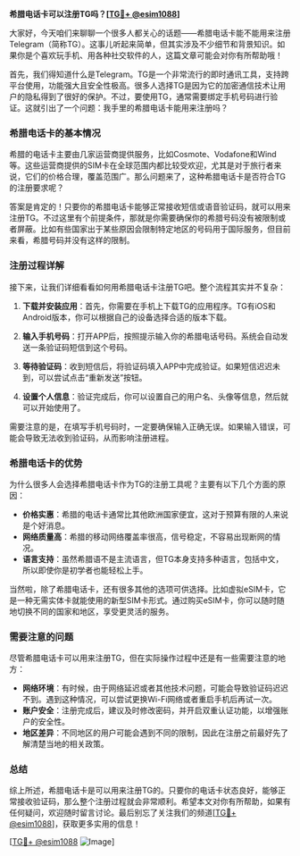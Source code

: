 **希腊电话卡可以注册TG吗？[[TG💪+ @esim1088](https://t.me/s/esim1088)]**

大家好，今天咱们来聊聊一个很多人都关心的话题——希腊电话卡能不能用来注册Telegram（简称TG）。这事儿听起来简单，但其实涉及不少细节和背景知识。如果你是个喜欢玩手机、用各种社交软件的人，这篇文章可能会对你有所帮助哦！

首先，我们得知道什么是Telegram。TG是一个非常流行的即时通讯工具，支持跨平台使用，功能强大且安全性极高。很多人选择TG是因为它的加密通信技术让用户的隐私得到了很好的保护。不过，要使用TG，通常需要绑定手机号码进行验证。这就引出了一个问题：我手里的希腊电话卡能用来注册吗？

### 希腊电话卡的基本情况

希腊的电话卡主要由几家运营商提供服务，比如Cosmote、Vodafone和Wind等。这些运营商提供的SIM卡在全球范围内都比较受欢迎，尤其是对于旅行者来说，它们的价格合理，覆盖范围广。那么问题来了，这种希腊电话卡是否符合TG的注册要求呢？

答案是肯定的！只要你的希腊电话卡能够正常接收短信或语音验证码，就可以用来注册TG。不过这里有个前提条件，那就是你需要确保你的希腊号码没有被限制或者屏蔽。比如有些国家出于某些原因会限制特定地区的号码用于国际服务，但目前来看，希腊号码并没有这样的限制。

### 注册过程详解

接下来，让我们详细看看如何用希腊电话卡注册TG吧。整个流程其实并不复杂：

1. **下载并安装应用**：首先，你需要在手机上下载TG的应用程序。TG有iOS和Android版本，你可以根据自己的设备选择合适的版本下载。

2. **输入手机号码**：打开APP后，按照提示输入你的希腊电话号码。系统会自动发送一条验证码短信到这个号码。

3. **等待验证码**：收到短信后，将验证码填入APP中完成验证。如果短信迟迟未到，可以尝试点击“重新发送”按钮。

4. **设置个人信息**：验证完成后，你可以设置自己的用户名、头像等信息，然后就可以开始使用了。

需要注意的是，在填写手机号码时，一定要确保输入正确无误。如果输入错误，可能会导致无法收到验证码，从而影响注册进程。

### 希腊电话卡的优势

为什么很多人会选择希腊电话卡作为TG的注册工具呢？主要有以下几个方面的原因：

- **价格实惠**：希腊的电话卡通常比其他欧洲国家便宜，这对于预算有限的人来说是个好消息。
- **网络质量高**：希腊的移动网络覆盖率很高，信号稳定，不容易出现断网的情况。
- **语言支持**：虽然希腊语不是主流语言，但TG本身支持多种语言，包括中文，所以即使你是初学者也能轻松上手。

当然啦，除了希腊电话卡，还有很多其他的选项可供选择。比如虚拟eSIM卡，它是一种无需实体卡就能使用的新型SIM卡形式。通过购买eSIM卡，你可以随时随地切换不同的国家和地区，享受更灵活的服务。

### 需要注意的问题

尽管希腊电话卡可以用来注册TG，但在实际操作过程中还是有一些需要注意的地方：

- **网络环境**：有时候，由于网络延迟或者其他技术问题，可能会导致验证码迟迟不到。遇到这种情况，可以尝试更换Wi-Fi网络或者重启手机后再试一次。
- **账户安全**：注册完成后，建议及时修改密码，并开启双重认证功能，以增强账户的安全性。
- **地区差异**：不同地区的用户可能会遇到不同的限制，因此在注册之前最好先了解清楚当地的相关政策。

### 总结

综上所述，希腊电话卡是可以用来注册TG的。只要你的电话卡状态良好，能够正常接收验证码，那么整个注册过程就会非常顺利。希望本文对你有所帮助，如果有任何疑问，欢迎随时留言讨论。最后别忘了关注我们的频道[[TG💪+ @esim1088](https://t.me/s/esim1088)]，获取更多实用的信息！

[[TG💪+ @esim1088](https://t.me/s/esim1088) ![Image](https://i.postimg.cc/4NQfJmqS/Snipaste-2025-05-13-00-14-12.png)]